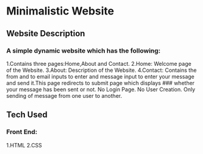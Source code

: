 # Minimalistic Website
## Website Description
### A simple dynamic website which has the following:
1.Contains three pages:Home,About and Contact.
2.Home: Welcome page of the Website.
3.About: Description of the Website.
4.Contact: Contains the from and to email inputs to enter and message input to enter your message and send it.This page redirects to submit page which displays  ### whether your message has been sent or not.
No Login Page. No User Creation. Only sending of message from one user to another.
## Tech Used
### Front End:
1.HTML
2.CSS
